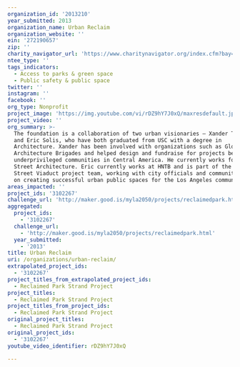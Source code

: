```yaml
---
organization_id: '2013210'
year_submitted: 2013
organization_name: Urban Reclaim
organization_website: ''
ein: '272190657'
zip: ''
charity_navigator_url: 'https://www.charitynavigator.org/index.cfm?bay=search.profile&ein=272190657'
ntee_type: ''
tags_indicators:
  - Access to parks & green space
  - Public safety & public space
twitter: ''
instagram: ''
facebook: ''
org_type: Nonprofit
project_image: 'https://img.youtube.com/vi/rDZ9hY7J0xQ/maxresdefault.jpg'
project_video: ''
org_summary: >-
  The foundation is a collaboration of two urban visionaries — Xander Tertychny
  and Eric Solis, who have both graduated from USC with a degree in
  Architecture. Xander has been involved with organizations such as Global
  Architecture Brigades and helped design and fundraise for projects benefiting
  underprivileged communities in Central America. He currently works for June
  Street Architecture. Eric currently works at HNTB and is part of the new 6th
  Street Viaduct project team, working with city officials and community leaders
  on creating successful urban public spaces for the Los Angeles community.
areas_impacted: ''
project_ids: '3102267'
challenge_url: 'http://maker.good.is/myla2050/projects/reclaimedpark.html'
aggregated:
  project_ids:
    - '3102267'
  challenge_url:
    - 'http://maker.good.is/myla2050/projects/reclaimedpark.html'
  year_submitted:
    - '2013'
title: Urban Reclaim
uri: /organizations/urban-reclaim/
extrapolated_project_ids:
  - '3102267'
project_titles_from_extrapolated_project_ids:
  - Reclaimed Park Strand Project
project_titles:
  - Reclaimed Park Strand Project
project_titles_from_project_ids:
  - Reclaimed Park Strand Project
original_project_titles:
  - Reclaimed Park Strand Project
original_project_ids:
  - '3102267'
youtube_video_identifier: rDZ9hY7J0xQ

---
```

